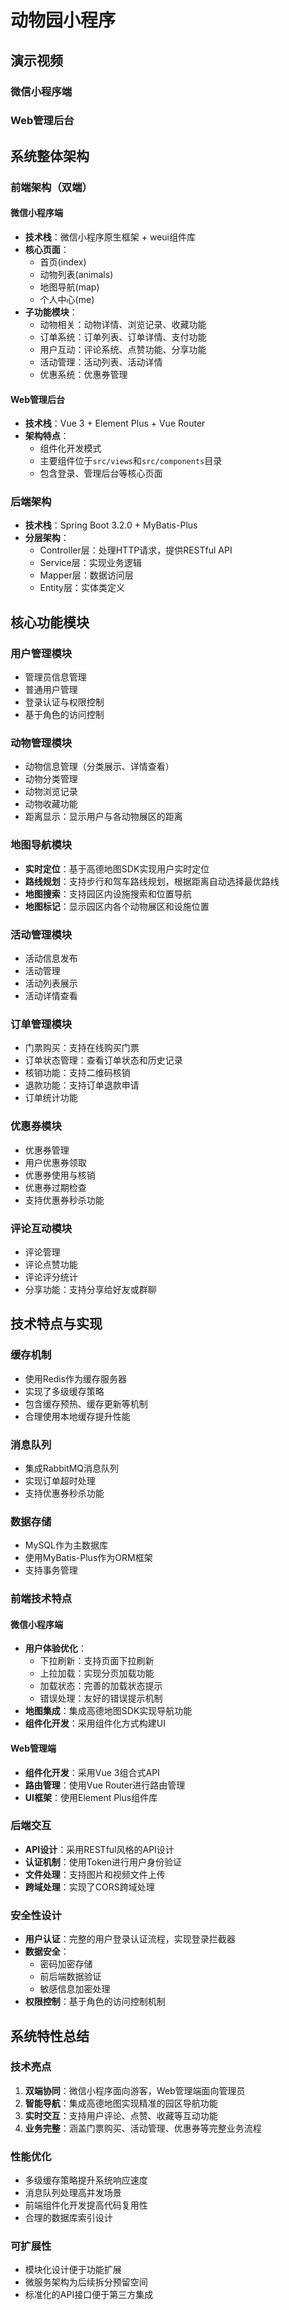 # 动物园小程序

## 演示视频

### 微信小程序端



### Web管理后台





## 系统整体架构

### 前端架构（双端）

#### 微信小程序端
- **技术栈**：微信小程序原生框架 + weui组件库
- **核心页面**：
  - 首页(index)
  - 动物列表(animals) 
  - 地图导航(map)
  - 个人中心(me)
- **子功能模块**：
  - 动物相关：动物详情、浏览记录、收藏功能
  - 订单系统：订单列表、订单详情、支付功能
  - 用户互动：评论系统、点赞功能、分享功能
  - 活动管理：活动列表、活动详情
  - 优惠系统：优惠券管理

#### Web管理后台
- **技术栈**：Vue 3 + Element Plus + Vue Router
- **架构特点**：
  - 组件化开发模式
  - 主要组件位于`src/views`和`src/components`目录
  - 包含登录、管理后台等核心页面

### 后端架构
- **技术栈**：Spring Boot 3.2.0 + MyBatis-Plus
- **分层架构**：
  - Controller层：处理HTTP请求，提供RESTful API
  - Service层：实现业务逻辑
  - Mapper层：数据访问层
  - Entity层：实体类定义

## 核心功能模块

### 用户管理模块
- 管理员信息管理
- 普通用户管理
- 登录认证与权限控制
- 基于角色的访问控制

### 动物管理模块
- 动物信息管理（分类展示、详情查看）
- 动物分类管理
- 动物浏览记录
- 动物收藏功能
- 距离显示：显示用户与各动物展区的距离

### 地图导航模块
- **实时定位**：基于高德地图SDK实现用户实时定位
- **路线规划**：支持步行和驾车路线规划，根据距离自动选择最优路线
- **地图搜索**：支持园区内设施搜索和位置导航
- **地图标记**：显示园区内各个动物展区和设施位置

### 活动管理模块
- 活动信息发布
- 活动管理
- 活动列表展示
- 活动详情查看

### 订单管理模块
- 门票购买：支持在线购买门票
- 订单状态管理：查看订单状态和历史记录
- 核销功能：支持二维码核销
- 退款功能：支持订单退款申请
- 订单统计功能

### 优惠券模块
- 优惠券管理
- 用户优惠券领取
- 优惠券使用与核销
- 优惠券过期检查
- 支持优惠券秒杀功能

### 评论互动模块
- 评论管理
- 评论点赞功能
- 评论评分统计
- 分享功能：支持分享给好友或群聊

## 技术特点与实现

### 缓存机制
- 使用Redis作为缓存服务器
- 实现了多级缓存策略
- 包含缓存预热、缓存更新等机制
- 合理使用本地缓存提升性能

### 消息队列
- 集成RabbitMQ消息队列
- 实现订单超时处理
- 支持优惠券秒杀功能

### 数据存储
- MySQL作为主数据库
- 使用MyBatis-Plus作为ORM框架
- 支持事务管理

### 前端技术特点

#### 微信小程序端
- **用户体验优化**：
  - 下拉刷新：支持页面下拉刷新
  - 上拉加载：实现分页加载功能
  - 加载状态：完善的加载状态提示
  - 错误处理：友好的错误提示机制
- **地图集成**：集成高德地图SDK实现导航功能
- **组件化开发**：采用组件化方式构建UI

#### Web管理端
- **组件化开发**：采用Vue 3组合式API
- **路由管理**：使用Vue Router进行路由管理
- **UI框架**：使用Element Plus组件库

### 后端交互
- **API设计**：采用RESTful风格的API设计
- **认证机制**：使用Token进行用户身份验证
- **文件处理**：支持图片和视频文件上传
- **跨域处理**：实现了CORS跨域处理

### 安全性设计
- **用户认证**：完整的用户登录认证流程，实现登录拦截器
- **数据安全**：
  - 密码加密存储
  - 前后端数据验证
  - 敏感信息加密处理
- **权限控制**：基于角色的访问控制机制

## 系统特性总结

### 技术亮点
1. **双端协同**：微信小程序面向游客，Web管理端面向管理员
2. **智能导航**：集成高德地图实现精准的园区导航功能
3. **实时交互**：支持用户评论、点赞、收藏等互动功能
4. **业务完整**：涵盖门票购买、活动管理、优惠券等完整业务流程

### 性能优化
- 多级缓存策略提升系统响应速度
- 消息队列处理高并发场景
- 前端组件化开发提高代码复用性
- 合理的数据库索引设计

### 可扩展性
- 模块化设计便于功能扩展
- 微服务架构为后续拆分预留空间
- 标准化的API接口便于第三方集成

